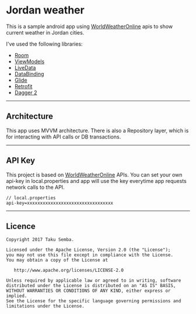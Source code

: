 # Jordan weather
This is a sample android app using [WorldWeatherOnline](https://www.worldweatheronline.com/developer/) apis to show current weather in Jordan cities.

I've used the following libraries:

- [Room](https://developer.android.com/topic/libraries/architecture/room)
- [ViewModels](https://developer.android.com/topic/libraries/architecture/viewmodel)
- [LiveData](https://developer.android.com/topic/libraries/architecture/livedata)
- [DataBinding](https://developer.android.com/topic/libraries/data-binding)
- [Glide](https://github.com/bumptech/glide)
- [Retrofit](https://square.github.io/retrofit/)
- [Dagger 2](https://github.com/google/dagger)

----
## Architecture

This app uses MVVM architecture. There is also a Repository layer, which is for interacting with API calls or DB transactions.

----
## API Key
This project is based on [WorldWeatherOnline](https://www.worldweatheronline.com/developer/) APIs. You can set your own api-key in local.properties and app will use the key everytime app requests network calls to the API.

```local.properties
// local.properties
api-key=xxxxxxxxxxxxxxxxxxxxxxxxxxxxxxxxx
```



----
## Licence

```
Copyright 2017 Taku Semba.

Licensed under the Apache License, Version 2.0 (the "License");
you may not use this file except in compliance with the License.
You may obtain a copy of the License at

   http://www.apache.org/licenses/LICENSE-2.0

Unless required by applicable law or agreed to in writing, software
distributed under the License is distributed on an "AS IS" BASIS,
WITHOUT WARRANTIES OR CONDITIONS OF ANY KIND, either express or implied.
See the License for the specific language governing permissions and
limitations under the License.
```

